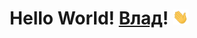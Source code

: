 <div align="center">
  <h1>
    Hello World! <a href="https://github.com/SmithyVL">Влад</a>!
    <img alt="Hi!" src="https://raw.githubusercontent.com/saadqu/saadqu/main/assets/wave.gif" width="25px">
  </h1>
</div>
